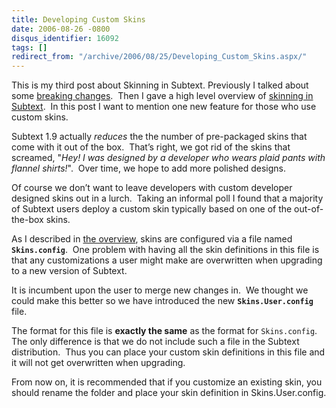 ```yaml
---
title: Developing Custom Skins
date: 2006-08-26 -0800
disqus_identifier: 16092
tags: []
redirect_from: "/archive/2006/08/25/Developing_Custom_Skins.aspx/"
---
```


This is my third post about Skinning in Subtext. Previously I talked
about some [breaking
changes](https://haacked.com/archive/2006/08/26/Subtext_Skinning_Changes.aspx). 
Then I gave a high level overview of [skinning in
Subtext](https://haacked.com/archive/2006/08/26/Mile_High_Overview_Of_Subtext_Skinning.aspx). 
In this post I want to mention one new feature for those who use custom
skins.

Subtext 1.9 actually *reduces* the the number of pre-packaged skins that
come with it out of the box.  That’s right, we got rid of the skins that
screamed, "*Hey! I was designed by a developer who wears plaid
pants with flannel shirts!*".  Over time, we hope to add more polished
designs.

Of course we don’t want to leave developers with custom developer
designed skins out in a lurch.  Taking an informal poll I found that a
majority of Subtext users deploy a custom skin typically based on one of
the out-of-the-box skins. 

As I described in [the
overview](https://haacked.com/archive/2006/08/26/Mile_High_Overview_Of_Subtext_Skinning.aspx),
skins are configured via a file named **`Skins.config`**.  One problem
with having all the skin definitions in this file is that any
customizations a user might make are overwritten when upgrading to a new
version of Subtext.

It is incumbent upon the user to merge new changes in.  We thought we
could make this better so we have introduced the new
**`Skins.User.config`** file.

The format for this file is **exactly the same** as the format for
`Skins.config`.  The only difference is that we do not include such a
file in the Subtext distribution.  Thus you can place your custom skin
definitions in this file and it will not get overwritten when upgrading.

From now on, it is recommended that if you customize an existing skin,
you should rename the folder and place your skin definition in
Skins.User.config.

